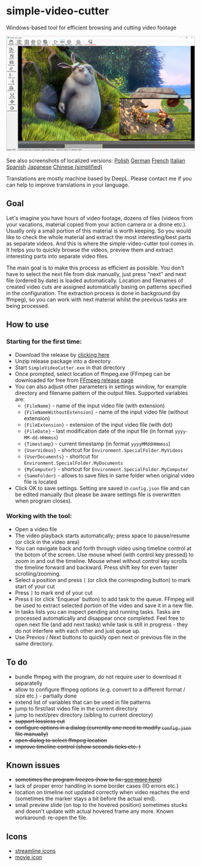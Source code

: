 # simple-video-cutter

Windows-based tool for efficient browsing and cutting video footage

![Screenshot](doc/screenshots/screenshot_en.png)

See also screenshots of localized versions: 
[Polish](doc/screenshots/screenshot_pl.png)
[German](doc/screenshots/screenshot_de.png)
[French](doc/screenshots/screenshot_fr.png)
[Italian](doc/screenshots/screenshot_it.png)
[Spanish](doc/screenshots/screenshot_es.png)
[Japanese](doc/screenshots/screenshot_ja.png)
[Chinese (simplified)](doc/screenshots/screenshot_zhcn.png)

Translations are mostly machine based by DeepL. Please contact me if you can help to improve translations in your language.

## Goal

Let's imagine you have hours of video footage, dozens of files (videos from your vacations, material copied from your action camera or a drone etc.). 
Usually only a small portion of this material is worth keeping. So you would like to check the whole material and extract the most interesting/best 
parts as separate videos. And this is where the simple-video-cutter tool comes in. It helps you to quickly browse the videos, preview them and 
extract interesting parts into separate video files. 

The main goal is to make this process as efficient as possible. 
You don't have to select the next file from disk manually, just press "next" and next file (ordered by date) is loaded automatically. 
Location and filenames of created video cuts are assigned automatically basing on patterns specified in the configuration. 
The extraction process is done in background (by ffmpeg), so you can work with next material whilst the previous tasks are being processed. 

## How to use 

### Starting for the first time: 

- Download the release by [clicking here](https://github.com/bartekmotyl/simple-video-cutter/releases)
- Unzip release package into a directory 
- Start `SimpleVideoCutter.exe` in that directory
- Once prompted, select location of ffmpeg.exe (FFmpeg can be downloaded for free from [FFmpeg release page](https://ffmpeg.zeranoe.com/builds/)   
- You can also adjust other parameters in settings window, for example directory and filename pattern of the output files. Supported variables are: 
	- `{FileName}` - name of the input video file (with extension)
	- `{FileNameWithoutExtension}` - name of the input video file (without extension)
	- `{FileExtension}` - extension of the input video file (with dot)
	- `{FileDate}` - last modification date of the input file (in format `yyyy-MM-dd-HHmmss`)
	- `{Timestamp}` - current timestamp (in format `yyyyMMddHHmmss`)
	- `{UserVideos}` - shortcut for `Environment.SpecialFolder.MyVideos`
	- `{UserDocuments}` - shortcut for `Environment.SpecialFolder.MyDocuments`
	- `{MyComputer}` - shortcut for `Environment.SpecialFolder.MyComputer`
	- `{SameFolder}` - allows to save files in same folder when original video file is located
- Click OK to save settings. Setting are saved in `config.json` file and can be edited manually (but please be aware settings file is overwritten when program closes).  
	
### Working with the tool:
- Open a video file 
- The video playback starts automatically; press space to pause/resume (or click in the video area)
- You can navigate back and forth through video using timeline control at the botom of the screen. Use mouse wheel (with control key pressed) to zoom in and out the timeline. Mouse wheel without control key scrolls the timeline forward and backward. Press shift key for even faster scrolling/zooming. 
- Select a position and press `[` (or click the correspnding button) to mark start of your cut  
- Press `]` to mark end of your cut 
- Press `E` (or click 'Enqueue' button) to add task to the queue. 
  FFmpeg will be used to extract selected portion of the video and save it in a new file. 
- In tasks lists you can inspect pending and running tasks. Tasks are processed automatically and disappear once completed. 
Feel free to open next file (and add next tasks) while task is still in progress - they do not interfere with each other and just queue up. 
- Use Previos / Next buttons to quickly open next or previous file in the same directory. 

## To do
- bundle ffmpeg with the program, do not require user to download it separatelly  
- allow to configure ffmpeg options (e.g. convert to a different format / size etc.) - partially done 
- extend list of variables that can be used in file patterns 
- jump to first/last video file in the current directory 
- jump to next/prev directory (sibling to current directory)
- ~~support lossless cut~~ 
- ~~configure options in a dialog (currently one need to modify `config.json` file manually)~~
- ~~open dialog to select ffmpeg location~~ 
- ~~improve timeline control (show seconds ticks etc. )~~


## Known issues
- ~~sometimes the program freezes (how to fix: [see more here](https://github.com/ZeBobo5/Vlc.DotNet/wiki/Vlc.DotNet-freezes-(don't-call-Vlc.DotNet-from-a-Vlc.DotNet-callback)))~~
- lack of proper error handling in some border cases (IO errors etc.) 
- location on timeline not updated correctly when video reaches the end 
  (sometimes the marker stays a bit before the actual end). 
- small preview slide (on top to the hovered position) sometimes stucks and doesn't update with actual hovered frame any more. Known workaround: re-open the file.   

## Icons 

- [streamline icons](https://streamlineicons.com)
- [movie icon](https://www.freeiconspng.com/img/15157)
